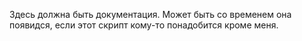 Здесь должна быть документация. Может быть со временем она появидся, если этот скрипт кому-то понадобится кроме меня.